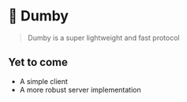 # :ram: Dumby

> Dumby is a super lightweight and fast protocol

## Yet to come  

* A simple client
* A more robust server implementation